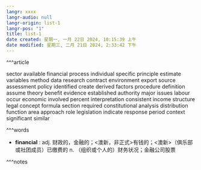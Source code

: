 ```yaml
---
langr: xxxx
langr-audio: null
langr-origin: list-1
langr-pos: "1"
title: list-1
date created: 星期一, 一月 22日 2024, 10:15:39 上午
date modified: 星期三, 二月 21日 2024, 2:33:42 下午
---
```


^^^article

sector
 available
 financial
 process
 individual
 specific
 principle
 estimate
 variables
 method
 data
 research
 contract
 environment
 export
 source
 assessment
 policy
 identified
 create
 derived
 factors
 procedure
 definition
 assume
 theory
 benefit
 evidence
 established
 authority
 major
 issues
 labour
 occur
 economic
 involved
 percent
 interpretation
 consistent
 income
 structure
 legal
 concept
 formula
 section
 required
 constitutional
 analysis
 distribution
 function
 area
 approach
 role
 legislation
 indicate
 response
 period
 context
 significant
 similar

^^^words

+ **financial** : adj. 财政的，金融的；<澳新，非正式>有钱的；<澳新>（俱乐部或社团成员）已缴费的
  n. （组织或个人的）财务状况；金融公司股票

^^^notes
